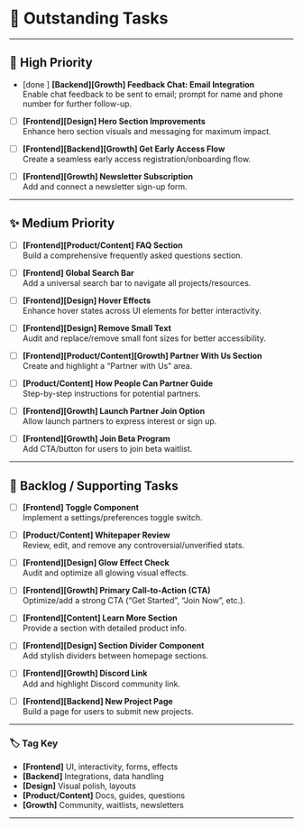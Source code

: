 # 🚀 Outstanding Tasks

---

## 🎯 High Priority

- [done ] **[Backend][Growth] Feedback Chat: Email Integration**  
      Enable chat feedback to be sent to email; prompt for name and phone number for further follow-up.

- [ ] **[Frontend][Design] Hero Section Improvements**  
      Enhance hero section visuals and messaging for maximum impact.

- [ ] **[Frontend][Backend][Growth] Get Early Access Flow**  
      Create a seamless early access registration/onboarding flow.


- [ ] **[Frontend][Growth] Newsletter Subscription**  
      Add and connect a newsletter sign-up form.

---

## ✨ Medium Priority

- [ ] **[Frontend][Product/Content] FAQ Section**  
      Build a comprehensive frequently asked questions section.

- [ ] **[Frontend] Global Search Bar**  
      Add a universal search bar to navigate all projects/resources.

- [ ] **[Frontend][Design] Hover Effects**  
      Enhance hover states across UI elements for better interactivity.

- [ ] **[Frontend][Design] Remove Small Text**  
      Audit and replace/remove small font sizes for better accessibility.

- [ ] **[Frontend][Product/Content][Growth] Partner With Us Section**  
      Create and highlight a “Partner with Us” area.

- [ ] **[Product/Content] How People Can Partner Guide**  
      Step-by-step instructions for potential partners.

- [ ] **[Frontend][Growth] Launch Partner Join Option**  
      Allow launch partners to express interest or sign up.

- [ ] **[Frontend][Growth] Join Beta Program**  
      Add CTA/button for users to join beta waitlist.

---

## 🚀 Backlog / Supporting Tasks

- [ ] **[Frontend] Toggle Component**  
      Implement a settings/preferences toggle switch.

- [ ] **[Product/Content] Whitepaper Review**  
      Review, edit, and remove any controversial/unverified stats.

- [ ] **[Frontend][Design] Glow Effect Check**  
      Audit and optimize all glowing visual effects.

- [ ] **[Frontend][Growth] Primary Call-to-Action (CTA)**  
      Optimize/add a strong CTA (“Get Started”, “Join Now”, etc.).

- [ ] **[Frontend][Content] Learn More Section**  
      Provide a section with detailed product info.

- [ ] **[Frontend][Design] Section Divider Component**  
      Add stylish dividers between homepage sections.

- [ ] **[Frontend][Growth] Discord Link**  
      Add and highlight Discord community link.

- [ ] **[Frontend][Backend] New Project Page**  
      Build a page for users to submit new projects.

---

### 🏷️ Tag Key

- **[Frontend]** UI, interactivity, forms, effects  
- **[Backend]** Integrations, data handling  
- **[Design]** Visual polish, layouts  
- **[Product/Content]** Docs, guides, questions  
- **[Growth]** Community, waitlists, newsletters

---
